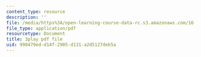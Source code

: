 ```yaml
---
content_type: resource
description: ''
file: /media/https%3A/open-learning-course-data-rc.s3.amazonaws.com/16-687-private-pilot-ground-school-january-iap-2019/998479edd14f2905d131a2d5127deb5a_3sB64Au76h0.pdf
file_type: application/pdf
resourcetype: Document
title: 3play pdf file
uid: 998479ed-d14f-2905-d131-a2d5127deb5a
---
```

